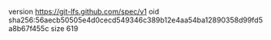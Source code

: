 version https://git-lfs.github.com/spec/v1
oid sha256:56aecb50505e4d0cecd549346c389b12e4aa54ba12890358d99fd5a8b67f455c
size 619
